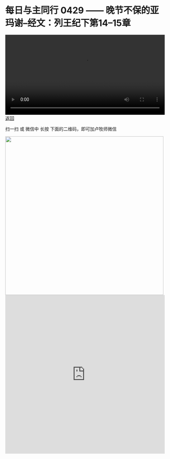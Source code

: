# 每日与主同行 0429 —— 晚节不保的亚玛谢–经文：列王纪下第14–15章

<video width='100%' controls src='https://go2024.simai.life/api?redirect=https://r2.savefamily.net/@pastorpaulqiankunlu618/Qj6ql4UZ1W0.mp4?metric=PastorLu%26keyword=webpage%26type=video%26bot=26%26to=webpage'></video>
<a href='../daily.html'> 返回 </a>
<p>扫一扫 或 微信中 长按 下面的二维码，即可加卢牧师微信</p>
<img src='https://r2.savefamily.net/OVagt1.JPG' width='500px' />



<iframe width="100%" height="500" src="https://www.youtube.com/embed/Qj6ql4UZ1W0?si=zz5OCgHQvyW71w8c&amp;controls=0" title="YouTube video player" frameborder="0" allow="accelerometer; autoplay; clipboard-write; encrypted-media; gyroscope; picture-in-picture; web-share" referrerpolicy="strict-origin-when-cross-origin" allowfullscreen></iframe>